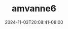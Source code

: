 --- 
title: "amvanne6"
description: "nonton   amvanne6 dood   new"
date: 2024-11-03T20:08:41-08:00
file_code: "ddx1466ga7le"
draft: false
cover: "0rhkwz88s305rnrr.jpg"
tags: ["indo", "bokep-indo", "bokep-viral", "bokep-ig"]
length: 13
fld_id: "1483130"
foldername: "Am vanne new"
categories: ["Am vanne new"]
views: 0
---